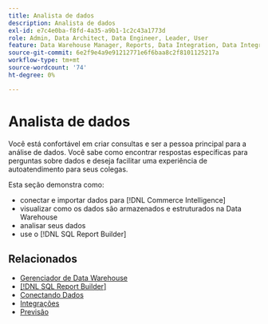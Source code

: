 ```yaml
---
title: Analista de dados
description: Analista de dados
exl-id: e7c4e0ba-f8fd-4a35-a9b1-1c2c43a1773d
role: Admin, Data Architect, Data Engineer, Leader, User
feature: Data Warehouse Manager, Reports, Data Integration, Data Integration
source-git-commit: 6e2f9e4a9e91212771e6f6baa8c2f8101125217a
workflow-type: tm+mt
source-wordcount: '74'
ht-degree: 0%

---
```


# Analista de dados

Você está confortável em criar consultas e ser a pessoa principal para a análise de dados. Você sabe como encontrar respostas específicas para perguntas sobre dados e deseja facilitar uma experiência de autoatendimento para seus colegas.

Esta seção demonstra como:
* conectar e importar dados para [!DNL Commerce Intelligence]
* visualizar como os dados são armazenados e estruturados na Data Warehouse
* analisar seus dados
* use o [!DNL SQL Report Builder]

## Relacionados

* [Gerenciador de Data Warehouse](../mbi/data-analyst/data-warehouse-mgr/tour-dwm.md)
* [[!DNL SQL Report Builder]](data-analyst/dev-reports/sql-rpt-bldr.md)
* [Conectando Dados](../mbi/data-analyst/importing-data/connecting-data/connecting-data.md)
* [Integrações](../mbi/data-analyst/importing-data/integrations/magento.md)
* [Previsão](../mbi/data-analyst/analysis/forecasting.md)
